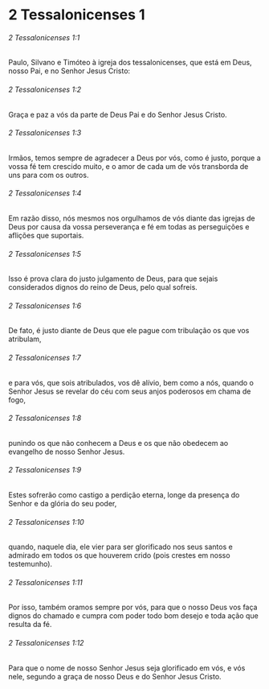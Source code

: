 # 2 Tessalonicenses 1

###### 2 Tessalonicenses 1:1

Paulo, Silvano e Timóteo à igreja dos tessalonicenses, que está em Deus, nosso Pai, e no Senhor Jesus Cristo:

###### 2 Tessalonicenses 1:2

Graça e paz a vós da parte de Deus Pai e do Senhor Jesus Cristo.

###### 2 Tessalonicenses 1:3

Irmãos, temos sempre de agradecer a Deus por vós, como é justo, porque a vossa fé tem crescido muito, e o amor de cada um de vós transborda de uns para com os outros.

###### 2 Tessalonicenses 1:4

Em razão disso, nós mesmos nos orgulhamos de vós diante das igrejas de Deus por causa da vossa perseverança e fé em todas as perseguições e aflições que suportais.

###### 2 Tessalonicenses 1:5

Isso é prova clara do justo julgamento de Deus, para que sejais considerados dignos do reino de Deus, pelo qual sofreis.

###### 2 Tessalonicenses 1:6

De fato, é justo diante de Deus que ele pague com tribulação os que vos atribulam,

###### 2 Tessalonicenses 1:7

e para vós, que sois atribulados, vos dê alívio, bem como a nós, quando o Senhor Jesus se revelar do céu com seus anjos poderosos em chama de fogo,

###### 2 Tessalonicenses 1:8

punindo os que não conhecem a Deus e os que não obedecem ao evangelho de nosso Senhor Jesus.

###### 2 Tessalonicenses 1:9

Estes sofrerão como castigo a perdição eterna, longe da presença do Senhor e da glória do seu poder,

###### 2 Tessalonicenses 1:10

quando, naquele dia, ele vier para ser glorificado nos seus santos e admirado em todos os que houverem crido (pois crestes em nosso testemunho).

###### 2 Tessalonicenses 1:11

Por isso, também oramos sempre por vós, para que o nosso Deus vos faça dignos do chamado e cumpra com poder todo bom desejo e toda ação que resulta da fé.

###### 2 Tessalonicenses 1:12

Para que o nome de nosso Senhor Jesus seja glorificado em vós, e vós nele, segundo a graça de nosso Deus e do Senhor Jesus Cristo.


